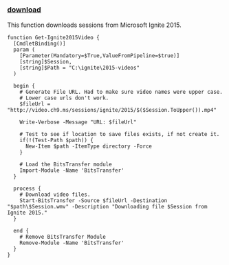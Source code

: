 ﻿---
pid:            5856
parent:         0
children:       
poster:         mwjcomputing
title:          
date:           2015-05-12 13:01:33
description:    This function downloads sessions from Microsoft Ignite 2015.
format:         posh
---

# 

### [download](5856.ps1)  

This function downloads sessions from Microsoft Ignite 2015.

```posh
function Get-Ignite2015Video {
  [CmdletBinding()]
  param (
    [Parameter(Mandatory=$True,ValueFromPipeline=$true)]
    [string]$Session,
    [string]$Path = "C:\ignite\2015-videos"
  )

  begin {
    # Generate File URL. Had to make sure video names were upper case.
    # Lower case urls don't work.
    $fileUrl = "http://video.ch9.ms/sessions/ignite/2015/$($Session.ToUpper()).mp4"

    Write-Verbose -Message "URL: $fileUrl"
    
    # Test to see if location to save files exists, if not create it.
    if(!(Test-Path $path)) {
      New-Item $path -ItemType directory -Force
    }

    # Load the BitsTransfer module
    Import-Module -Name 'BitsTransfer'
  }

  process {
    # Download video files.
    Start-BitsTransfer -Source $fileUrl -Destination "$path\$Session.wmv" -Description "Downloading file $Session from Ignite 2015."
  }

  end {
    # Remove BitsTransfer Module
    Remove-Module -Name 'BitsTransfer'
  }
}
```
